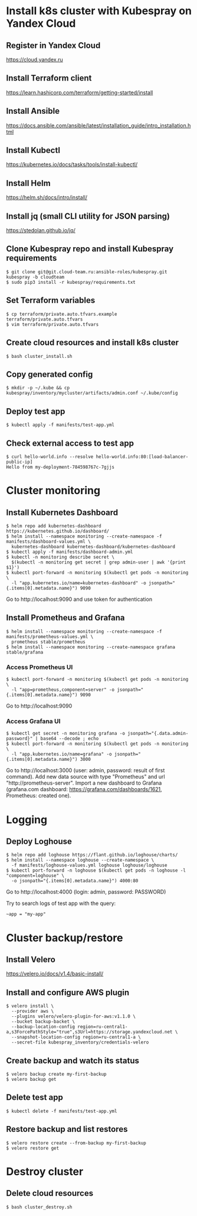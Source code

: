 # Install k8s cluster with Kubespray on Yandex Cloud

## Register in Yandex Cloud

https://cloud.yandex.ru

## Install Terraform client 

https://learn.hashicorp.com/terraform/getting-started/install

## Install Ansible

https://docs.ansible.com/ansible/latest/installation_guide/intro_installation.html

## Install Kubectl

https://kubernetes.io/docs/tasks/tools/install-kubectl/

## Install Helm

https://helm.sh/docs/intro/install/

## Install jq (small CLI utility for JSON parsing)

https://stedolan.github.io/jq/

## Clone Kubespray repo and install Kubespray requirements
```
$ git clone git@git.cloud-team.ru:ansible-roles/kubespray.git kubespray -b cloudteam
$ sudo pip3 install -r kubespray/requirements.txt
```

## Set Terraform variables
```
$ cp terraform/private.auto.tfvars.example terraform/private.auto.tfvars
$ vim terraform/private.auto.tfvars
```

## Create cloud resources and install k8s cluster
```
$ bash cluster_install.sh
```

## Copy generated config
```
$ mkdir -p ~/.kube && cp kubespray/inventory/mycluster/artifacts/admin.conf ~/.kube/config
```

## Deploy test app
```
$ kubectl apply -f manifests/test-app.yml
```

## Check external access to test app
```
$ curl hello-world.info --resolve hello-world.info:80:[load-balancer-public-ip]
Hello from my-deployment-784598767c-7gjjs
```

# Cluster monitoring

## Install Kubernetes Dashboard
```
$ helm repo add kubernetes-dashboard https://kubernetes.github.io/dashboard/
$ helm install --namespace monitoring --create-namespace -f manifests/dashboard-values.yml \
  kubernetes-dashboard kubernetes-dashboard/kubernetes-dashboard
$ kubectl apply -f manifests/dashboard-admin.yml
$ kubectl -n monitoring describe secret \
  $(kubectl -n monitoring get secret | grep admin-user | awk '{print $1}')
$ kubectl port-forward -n monitoring $(kubectl get pods -n monitoring \
  -l "app.kubernetes.io/name=kubernetes-dashboard" -o jsonpath="{.items[0].metadata.name}") 9090
```
Go to http://localhost:9090 and use token for authentication

## Install Prometheus and Grafana
```
$ helm install --namespace monitoring --create-namespace -f manifests/prometheus-values.yml \
  prometheus stable/prometheus
$ helm install --namespace monitoring --create-namespace grafana stable/grafana
```

### Access Prometheus UI
```
$ kubectl port-forward -n monitoring $(kubectl get pods -n monitoring \
  -l "app=prometheus,component=server" -o jsonpath="{.items[0].metadata.name}") 9090
```
Go to http://localhost:9090

### Access Grafana UI
```
$ kubectl get secret -n monitoring grafana -o jsonpath="{.data.admin-password}" | base64 --decode ; echo
$ kubectl port-forward -n monitoring $(kubectl get pods -n monitoring \
  -l "app.kubernetes.io/name=grafana" -o jsonpath="{.items[0].metadata.name}") 3000
```

Go to http://localhost:3000 (user: admin, password: result of first command).
Add new data source with type "Prometheus" and url "http://prometheus-server".
Import a new dashboard to Grafana (grafana.com dashboard: https://grafana.com/dashboards/1621, Prometheus: created one).

# Logging

## Deploy Loghouse
```
$ helm repo add loghouse https://flant.github.io/loghouse/charts/
$ helm install --namespace loghouse --create-namespace \
  -f manifests/loghouse-values.yml loghouse loghouse/loghouse
$ kubectl port-forward -n loghouse $(kubectl get pods -n loghouse -l "component=loghouse" \
  -o jsonpath="{.items[0].metadata.name}") 4000:80
```
Go to http://localhost:4000 (login: admin, password: PASSWORD)

Try to search logs of test app with the query:
```
~app = "my-app"
```

# Cluster backup/restore

## Install Velero

https://velero.io/docs/v1.4/basic-install/

## Install and configure AWS plugin
```
$ velero install \
  --provider aws \
  --plugins velero/velero-plugin-for-aws:v1.1.0 \
  --bucket backup-backet \
  --backup-location-config region=ru-central1-a,s3ForcePathStyle="true",s3Url=https://storage.yandexcloud.net \
  --snapshot-location-config region=ru-central1-a \
  --secret-file kubespray_inventory/credentials-velero
```

## Create backup and watch its status
```
$ velero backup create my-first-backup
$ velero backup get
```

## Delete test app
```
$ kubectl delete -f manifests/test-app.yml
```

## Restore backup and list restores
```
$ velero restore create --from-backup my-first-backup
$ velero restore get
```

# Destroy cluster

## Delete cloud resources
```
$ bash cluster_destroy.sh
```
